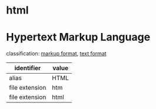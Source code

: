 # html

# Hypertext Markup Language
classification: [markup format](markup.md), [text format](text.md)

| identifier     | value
| -------------- | -----
| alias          | HTML
| file extension | htm
| file extension | html